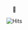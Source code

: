 <div align="center">
🌻 
  
![Hits](https://hits.seeyoufarm.com/api/count/incr/badge.svg?url=https%3A%2F%2Fgithub.com%2Fwkkyu088&count_bg=%23EDBC2E&title_bg=%232C2C2C&icon=github.svg&icon_color=%23FDFDFD&title=hits&edge_flat=true)
</div>
